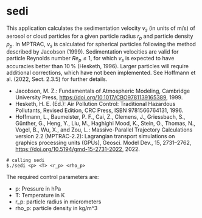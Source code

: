 # sedi

This application calculates the sedimentation velocity $v_s$ (in units of m/s) of aerosol or cloud particles for a given particle radius $r_p$ and particle density $\rho_p$. In MPTRAC, $v_s$ is calculated for spherical particles following the method described by Jacobson (1999). Sedimentation velocities are valid for particle Reynolds number $Re_p \le 1$, for which $v_s$ is expected to have accuracies better than 10 % (Hesketh, 1996). Larger particles will require additional corrections, which have not been implemented. See Hoffmann et al. (2022, Sect. 2.3.5) for further details.

* Jacobson, M. Z.: Fundamentals of Atmospheric Modeling, Cambridge University Press, https://doi.org/10.1017/CBO9781139165389, 1999.
* Hesketh, H. E. (Ed.): Air Pollution Control: Traditional Hazardous Pollutants, Revised Edition, CRC Press, ISBN 9781566764131, 1996.
* Hoffmann, L., Baumeister, P. F., Cai, Z., Clemens, J., Griessbach, S., Günther, G., Heng, Y., Liu, M., Haghighi Mood, K., Stein, O., Thomas, N., Vogel, B., Wu, X., and Zou, L.: Massive-Parallel Trajectory Calculations version 2.2 (MPTRAC-2.2): Lagrangian transport simulations on graphics processing units (GPUs), Geosci. Model Dev., 15, 2731–2762, https://doi.org/10.5194/gmd-15-2731-2022, 2022.

```
# calling sedi
$./sedi <p> <T> <r_p> <rho_p>
```

The required control parameters are:
* p: Pressure in hPa
* T: Temperature in K
* r_p: particle radius in micrometers
* rho_p: particle density in kg/m^3
